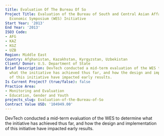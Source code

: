 ```yaml
---
title: Evaluation Of The Bureau Of So
Project Title: Evaluation of the Bureau of South and Central Asian Affairs’ Women’s
  Economic Symposium (WES) Initiative
Start Year: '2013'
End Year: '2013'
ISO3 Code:
- AFG
- KAZ
- KGZ
- UZB
Region: Middle East
Country: Afghanistan, Kazakhstan, Kyrgyzstan, Uzbekistan
Client/ Donor: U.S. Department of State
Brief Description: DevTech conducted a mid-term evaluation of the WES to determine
  what the initiative has achieved thus far, and how the design and implementation
  of this initiative have impacted early results.
Is Current Project? (true/false): false
Practice Area:
- Monitoring and Evaluation
- Education, Gender and Youth
projects_slug: Evaluation-of-the-Bureau-of-So
Contract Value USD: '104949.00'
---
```


DevTech conducted a mid-term evaluation of the WES to determine what the initiative has achieved thus far, and how the design and implementation of this initiative have impacted early results.